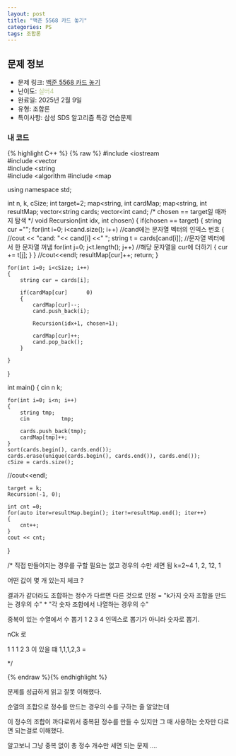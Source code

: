 ```yaml
---
layout: post
title: "백준 5568 카드 놓기"
categories: PS
tags: 조합론
---
```


## 문제 정보
- 문제 링크: [백준 5568 카드 놓기](https://www.acmicpc.net/problem/5568)
- 난이도: <span style="color:#B5C78A">실버4</span>
- 완료일: 2025년 2월 9일
- 유형: 조합론
- 특이사항: 삼성 SDS 알고리즘 특강 연습문제

### 내 코드

{% highlight C++ %} {% raw %}
#include <iostream	
#include <vector	
#include <string	
#include <algorithm	
#include <map	

using namespace std;

int n, k, cSize;
int target=2;
map<string, int	 cardMap;
map<string, int	 resultMap;
vector<string	 cards;
vector<int	 cand;
/* chosen == target일 때까지 탐색
*/
void Recursion(int idx, int chosen)
{
	if(chosen == target)
	{
		string cur ="";
		for(int i=0; i<cand.size(); i++) //cand에는 문자열 벡터의 인덱스 번호
		{
//cout << "cand: "<< cand[i] <<" ";
			string t = cards[cand[i]]; //문자열 벡터에서 한 문자열 꺼냄
			for(int j=0; j<t.length(); j++) //해당 문자열을 cur에 더하기
			{
				cur += t[j];
			}
		}
//cout<<endl;
		resultMap[cur]++;
		return;
	}

	for(int i=0; i<cSize; i++)
	{
		string cur = cards[i];

		if(cardMap[cur] 	 0)
		{
			cardMap[cur]--;
			cand.push_back(i);

			Recursion(idx+1, chosen+1);

			cardMap[cur]++;
			cand.pop_back();
		}

	}
}

int main()
{
	cin 		 n 		 k;

	for(int i=0; i<n; i++)
	{
		string tmp;
		cin 		 tmp;

		cards.push_back(tmp);
		cardMap[tmp]++;
	}
	sort(cards.begin(), cards.end());
	cards.erase(unique(cards.begin(), cards.end()), cards.end());
	cSize = cards.size();

//cout<<endl;

	target = k;
	Recursion(-1, 0);

	int cnt =0;
	for(auto iter=resultMap.begin(); iter!=resultMap.end(); iter++)
	{
		cnt++;
	}
	cout << cnt;

}

/* 직접 만들어지는 경우를 구할 필요는 없고 경우의 수만 세면 됨
k=2~4
1, 2, 12, 1 

어떤 값이 몇 개 있는지 체크 ?

결과가 같더라도 조합하는 정수가 다르면 다른 것으로 인정 
=	 "k가지 숫자 조합을 만드는 경우의 수" * "각 숫자 조합에서 나열하는 경우의 수"

중복이 있는 수열에서 수 뽑기
1 2 3 4 인덱스로 뽑기가 아니라 숫자로 뽑기.

nCk 로 

1 1 1 2 3 이 있을 떄 
 1,1,1,2,3 =	

*/

{% endraw %}{% endhighlight %}

문제를 성급하게 읽고 잘못 이해했다.

순열의 조합으로 정수를 만드는 경우의 수를 구하는 줄 알았는데

이 정수의 조합이 까다로워서 중복된 정수를 만들 수 있지만 그 때 사용하는 숫자만 다르면 되는걸로 이해했다.

알고보니 그냥 중복 없이 총 정수 개수만 세면 되는 문제 ….
